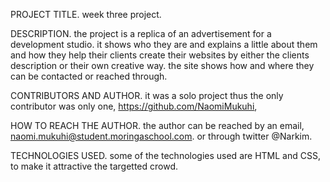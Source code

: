 PROJECT TITLE. 
week three project. 

DESCRIPTION.
the project is a replica of an advertisement for a development studio. it shows who they are and explains a little about them and how they help their
clients create their websites by either the clients description or their own creative way. the site shows how and where they can be contacted or reached through. 

CONTRIBUTORS AND AUTHOR.
it was a solo project thus the only contributor was only one, https://github.com/NaomiMukuhi, 

HOW TO REACH THE AUTHOR.
the author can be reached by an email, naomi.mukuhi@student.moringaschool.com. or through twitter @Narkim. 

TECHNOLOGIES USED. 
some of the technologies used are HTML and CSS, to make it attractive the targetted crowd. 

